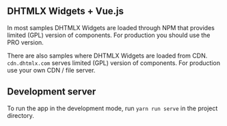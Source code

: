 ## DHTMLX Widgets + Vue.js

In most samples DHTMLX Widgets are loaded through NPM that provides limited (GPL) version of components. For production you should use the PRO version.

There are also samples where DHTMLX Widgets are loaded from CDN. `cdn.dhtmlx.com` serves limited (GPL) version of components. For production use your own CDN / file server.

## Development server

To run the app in the development mode, run `yarn run serve` in the project directory.
